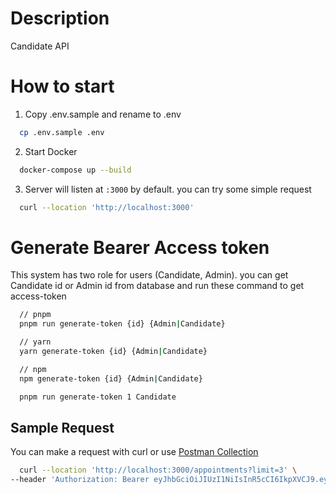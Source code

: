 # Description

Candidate API

# How to start

1. Copy .env.sample and rename to .env

```sh
  cp .env.sample .env
```

2. Start Docker

```sh
  docker-compose up --build
```

3. Server will listen at `:3000` by default. you can try some simple request

```sh
  curl --location 'http://localhost:3000'
```

# Generate Bearer Access token

This system has two role for users (Candidate, Admin). you can get Candidate id or Admin id from database and run these command to get access-token

```sh
  // pnpm
  pnpm run generate-token {id} {Admin|Candidate}

  // yarn
  yarn generate-token {id} {Admin|Candidate}

  // npm
  npm generate-token {id} {Admin|Candidate}
```

```sh
  pnpm run generate-token 1 Candidate
```

## Sample Request

You can make a request with curl or use [Postman Collection](Candidate-Backend.postman_collection.json)

```sh
  curl --location 'http://localhost:3000/appointments?limit=3' \
--header 'Authorization: Bearer eyJhbGciOiJIUzI1NiIsInR5cCI6IkpXVCJ9.eyJzdWIiOjEsInJvbGUiOiJDYW5kaWRhdGUiLCJpYXQiOjE2ODk1ODg5MTQsImV4cCI6MTY4OTY3NTMxNH0.Zcxm1xb-rTc3F5mure1f4_868-7X_FQ18Q0VpMV7jzg'
```
